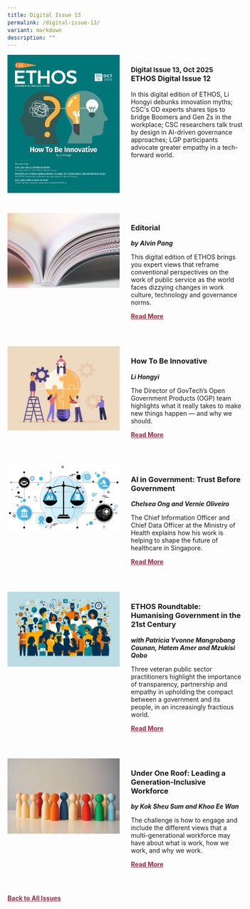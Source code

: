 ```yaml
---
title: Digital Issue 13
permalink: /digital-issue-13/
variant: markdown
description: ""
---
```

<style>
table
{ 
border-collapse: separate; 
border-spacing: 30px 10px;
}	
	
.back a
{
	color: #9f2943;
	font-weight: bold;
	}
	


.text
{
	width: 50%;
}	
	
.img1 img
{
margin-top:25px;	
}	
	
.img img
{
margin-top:15px;	
}		
	
	
.cat
{
font-size: 15px;	
}
	
td
{
	border-style : hidden!important;
}
	

#editorial,#section-1,#section-2,#section-3,#section-4
{
	border-bottom: 0.5px solid black;
}
	

.button1 a
{
	color: #9f2943;
	font-weight:bold;
}
	

.grid-container {
	display: grid;
	grid-template-columns: 50% 50%;
	grid-column-gap: 5%;
	margin-bottom: 5%;
	}	
	
@media only screen and (max-width: 600px) {
	.grid-container {
		display: block;
	}
}	
</style>
<div class="grid-container">
        <div><img src="/images/Ethos_Images/Ethos_Digital_Issue_13/EthosDigital_Issue13_cover.jpg"></div>
	<div><h3><span class="cat">Digital Issue 13, Oct 2025</span>
            <br>ETHOS Digital Issue 12</h3>	
            <p>In this digital edition of ETHOS, Li Hongyi debunks innovation myths; CSC's OD experts shares tips to bridge Boomers and Gen Zs in the workplace; CSC researchers talk trust by design in AI-driven governance approaches; LGP participants advocate greater empathy in a tech-forward world.</p>
	          
            
   <div class="button1"><a href=""></a></div></div>
    </div>
 <br> 
    
<div class="grid-container">
        <div><img src="/images/Landing_Banner_Images/tile_editorial.jpg"></div>
        <div><h3>Editorial </h3>
            <b><i>by Alvin Pang</i></b>

                
  <p>	This digital edition of ETHOS brings you expert views that reframe conventional perspectives on the work of public service as the world faces dizzying changes in work culture, technology and governance norms.</p>	
            
<div class="button1"><a href="/digital-issue-13/editorial/">Read More</a></div> <br></div>
    </div>

 <br>   
<div class="grid-container">
        <div><img src="/images/Ethos_Images/Ethos_Digital_Issue_13/D13_Innovative_Teaser.jpg"></div>
        <div><h3>How To Be Innovative</h3>
            <b><i>Li Hongyi</i></b>
            
<p>The Director of GovTech’s Open Government Products (OGP) team highlights what it really takes to make new things happen — and why we should.</p>	
            
<div class="button1"><a href="/how-to-be-innovative/">Read More</a></div><br></div>
    </div>
		
 <br>   
<div class="grid-container">
        <div><img src="/images/Ethos_Images/Ethos_Digital_Issue_13/D13_AI_Teaser.jpg"></div>
        <div><h3>AI in Government: Trust Before Government</h3>
            <b><i>Chelsea Ong and Vernie Oliveiro</i></b>
            
<p>The Chief Information Officer and Chief Data Officer at the Ministry of Health explains how his work is helping to shape the future of healthcare in Singapore.</p>	
            
<div class="button1"><a href="/ai-in-government-trust-before-transformation/">Read More</a></div><br></div>
    </div>

<br>
<div class="grid-container">
      <div><img src="/images/Ethos_Images/Ethos_Digital_Issue_13/D13_LGP_Teaser.jpg"></div>
        <div><h3>ETHOS Roundtable: Humanising Government in the 21st Century</h3>
            <b><i>with  Patricia Yvonne Mangrobang Caunan, Hatem Amer and Mzukisi Qobo</i></b>
<p>Three veteran public sector practitioners highlight the importance of transparency, partnership and empathy in upholding the compact between a government and its people, in an increasingly fractious world.</p>	
            
<div class="button1"><a href="/ethos-roundtable-humanising-government-in-the-21st-century/">Read More</a></div><br></div>
    </div>
    
<br>    
<div class="grid-container">
        <div><img src="/images/Ethos_Images/Ethos_Digital_Issue_13/D13_3Gen_Workforce_teaser.jpg"></div>
        <div><h3>Under One Roof: Leading a Generation-Inclusive Workforce</h3>
            <b><i>by Kok Sheu Sum and Khoo Ee Wan</i></b>
            
<p>The challenge is how to engage and include the different views that a multi-generational workforce may have about what is work, how we work, and why we work.</p>	
            
<div class="button1"><a href="/under-one-roof-leading-a-generation-inclusive-workforce/">Read More</a></div><br></div>
    </div>
    
<br>    


<div class="back">
<a href="/all-issues/">Back to All Issues</a>
</div>